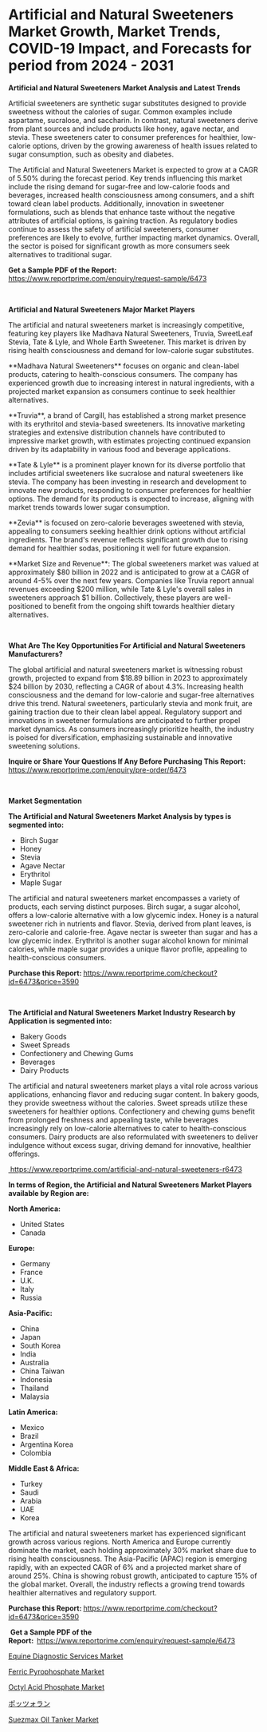 <p><h1>Artificial and Natural Sweeteners Market Growth, Market Trends, COVID-19 Impact, and Forecasts for period from 2024 - 2031</h1></p><p><strong>Artificial and Natural Sweeteners Market Analysis and Latest Trends</strong></p>
<p><p>Artificial sweeteners are synthetic sugar substitutes designed to provide sweetness without the calories of sugar. Common examples include aspartame, sucralose, and saccharin. In contrast, natural sweeteners derive from plant sources and include products like honey, agave nectar, and stevia. These sweeteners cater to consumer preferences for healthier, low-calorie options, driven by the growing awareness of health issues related to sugar consumption, such as obesity and diabetes.</p><p>The Artificial and Natural Sweeteners Market is expected to grow at a CAGR of 5.50% during the forecast period. Key trends influencing this market include the rising demand for sugar-free and low-calorie foods and beverages, increased health consciousness among consumers, and a shift toward clean label products. Additionally, innovation in sweetener formulations, such as blends that enhance taste without the negative attributes of artificial options, is gaining traction. As regulatory bodies continue to assess the safety of artificial sweeteners, consumer preferences are likely to evolve, further impacting market dynamics. Overall, the sector is poised for significant growth as more consumers seek alternatives to traditional sugar.</p></p>
<p><strong>Get a Sample PDF of the Report:&nbsp;</strong> <a href="https://www.reportprime.com/enquiry/request-sample/6473">https://www.reportprime.com/enquiry/request-sample/6473</a></p>
<p>&nbsp;</p>
<p><strong>Artificial and Natural Sweeteners Major Market Players</strong></p>
<p><p>The artificial and natural sweeteners market is increasingly competitive, featuring key players like Madhava Natural Sweeteners, Truvia, SweetLeaf Stevia, Tate & Lyle, and Whole Earth Sweetener. This market is driven by rising health consciousness and demand for low-calorie sugar substitutes.</p><p>**Madhava Natural Sweeteners** focuses on organic and clean-label products, catering to health-conscious consumers. The company has experienced growth due to increasing interest in natural ingredients, with a projected market expansion as consumers continue to seek healthier alternatives.</p><p>**Truvia**, a brand of Cargill, has established a strong market presence with its erythritol and stevia-based sweeteners. Its innovative marketing strategies and extensive distribution channels have contributed to impressive market growth, with estimates projecting continued expansion driven by its adaptability in various food and beverage applications.</p><p>**Tate & Lyle** is a prominent player known for its diverse portfolio that includes artificial sweeteners like sucralose and natural sweeteners like stevia. The company has been investing in research and development to innovate new products, responding to consumer preferences for healthier options. The demand for its products is expected to increase, aligning with market trends towards lower sugar consumption.</p><p>**Zevia** is focused on zero-calorie beverages sweetened with stevia, appealing to consumers seeking healthier drink options without artificial ingredients. The brand's revenue reflects significant growth due to rising demand for healthier sodas, positioning it well for future expansion.</p><p>**Market Size and Revenue**: The global sweeteners market was valued at approximately $80 billion in 2022 and is anticipated to grow at a CAGR of around 4-5% over the next few years. Companies like Truvia report annual revenues exceeding $200 million, while Tate & Lyle's overall sales in sweeteners approach $1 billion. Collectively, these players are well-positioned to benefit from the ongoing shift towards healthier dietary alternatives.</p></p>
<p>&nbsp;</p>
<p><strong>What Are The Key Opportunities For Artificial and Natural Sweeteners Manufacturers?</strong></p>
<p><p>The global artificial and natural sweeteners market is witnessing robust growth, projected to expand from $18.89 billion in 2023 to approximately $24 billion by 2030, reflecting a CAGR of about 4.3%. Increasing health consciousness and the demand for low-calorie and sugar-free alternatives drive this trend. Natural sweeteners, particularly stevia and monk fruit, are gaining traction due to their clean label appeal. Regulatory support and innovations in sweetener formulations are anticipated to further propel market dynamics. As consumers increasingly prioritize health, the industry is poised for diversification, emphasizing sustainable and innovative sweetening solutions.</p></p>
<p><strong>Inquire or Share Your Questions If Any Before Purchasing This Report:</strong> <a href="https://www.reportprime.com/enquiry/pre-order/6473">https://www.reportprime.com/enquiry/pre-order/6473</a></p>
<p>&nbsp;</p>
<p><strong>Market Segmentation</strong></p>
<p><strong>The Artificial and Natural Sweeteners Market Analysis by types is segmented into:</strong></p>
<p><ul><li>Birch Sugar</li><li>Honey</li><li>Stevia</li><li>Agave Nectar</li><li>Erythritol</li><li>Maple Sugar</li></ul></p>
<p><p>The artificial and natural sweeteners market encompasses a variety of products, each serving distinct purposes. Birch sugar, a sugar alcohol, offers a low-calorie alternative with a low glycemic index. Honey is a natural sweetener rich in nutrients and flavor. Stevia, derived from plant leaves, is zero-calorie and calorie-free. Agave nectar is sweeter than sugar and has a low glycemic index. Erythritol is another sugar alcohol known for minimal calories, while maple sugar provides a unique flavor profile, appealing to health-conscious consumers.</p></p>
<p><strong>Purchase this Report:&nbsp;</strong><a href="https://www.reportprime.com/checkout?id=6473&price=3590">https://www.reportprime.com/checkout?id=6473&price=3590</a></p>
<p>&nbsp;</p>
<p><strong>The Artificial and Natural Sweeteners Market Industry Research by Application is segmented into:</strong></p>
<p><ul><li>Bakery Goods</li><li>Sweet Spreads</li><li>Confectionery and Chewing Gums</li><li>Beverages</li><li>Dairy Products</li></ul></p>
<p><p>The artificial and natural sweeteners market plays a vital role across various applications, enhancing flavor and reducing sugar content. In bakery goods, they provide sweetness without the calories. Sweet spreads utilize these sweeteners for healthier options. Confectionery and chewing gums benefit from prolonged freshness and appealing taste, while beverages increasingly rely on low-calorie alternatives to cater to health-conscious consumers. Dairy products are also reformulated with sweeteners to deliver indulgence without excess sugar, driving demand for innovative, healthier offerings.</p></p>
<p><a href="https://www.reportprime.com/artificial-and-natural-sweeteners-r6473">&nbsp;https://www.reportprime.com/artificial-and-natural-sweeteners-r6473</a></p>
<p><strong>In terms of Region, the Artificial and Natural Sweeteners Market Players available by Region are:</strong></p>
<p>
    <p> <strong> North America: </strong>
        <ul>
            <li>United States</li>
            <li>Canada</li>
        </ul>
        </p> 
    <p> <strong> Europe: </strong>
        <ul>
            <li>Germany</li>
            <li>France</li>
            <li>U.K.</li>
            <li>Italy</li>
            <li>Russia</li>
        </ul>
        </p> 
    <p> <strong> Asia-Pacific: </strong>
        <ul>
            <li>China</li>
            <li>Japan</li>
            <li>South Korea</li>
            <li>India</li>
            <li>Australia</li>
            <li>China Taiwan</li>
            <li>Indonesia</li>
            <li>Thailand</li>
            <li>Malaysia</li>
        </ul>
        </p> 
    <p> <strong> Latin America: </strong>
        <ul>
            <li>Mexico</li>
            <li>Brazil</li>
            <li>Argentina Korea</li>
            <li>Colombia</li>
        </ul>
        </p> 
    <p> <strong> Middle East & Africa: </strong>
        <ul>
            <li>Turkey</li>
            <li>Saudi</li>
            <li>Arabia</li>
            <li>UAE</li>
            <li>Korea</li>
        </ul>
    </p>
    </p>
<p><p>The artificial and natural sweeteners market has experienced significant growth across various regions. North America and Europe currently dominate the market, each holding approximately 30% market share due to rising health consciousness. The Asia-Pacific (APAC) region is emerging rapidly, with an expected CAGR of 6% and a projected market share of around 25%. China is showing robust growth, anticipated to capture 15% of the global market. Overall, the industry reflects a growing trend towards healthier alternatives and regulatory support.</p></p>
<p><strong>Purchase this Report: </strong><a href="https://www.reportprime.com/checkout?id=6473&price=3590">https://www.reportprime.com/checkout?id=6473&price=3590</a></p>
<p>&nbsp;<strong>Get a Sample PDF of the Report:&nbsp;&nbsp;</strong><a href="https://www.reportprime.com/enquiry/request-sample/6473">https://www.reportprime.com/enquiry/request-sample/6473</a></p>
<p><strong></strong></p>
<p><p><a href="https://medium.com/@mayrussel2007/equine-diagnostic-services-market-a-global-and-regional-analysis-focus-on-region-country-level-6fb41a556845">Equine Diagnostic Services Market</a></p><p><a href="https://www.linkedin.com/pulse/global-ferric-pyrophosphate-industry-analysis-report-market-oujze?trackingId=DXIGnulJSQCAP86PL%2FnRoA%3D%3D">Ferric Pyrophosphate Market</a></p><p><a href="https://medium.com/@mayrussel2007/octyl-acid-phosphate-market-overview-regional-outlook-and-competitive-strategies-on-octyl-acid-56b7074bc276">Octyl Acid Phosphate Market</a></p><p><a href="https://medium.com/@eunawiegad2023/%E3%82%B0%E3%83%AD%E3%83%BC%E3%83%90%E3%83%AB-%E3%83%9D%E3%82%BE%E3%83%A9%E3%83%B3%E5%B8%82%E5%A0%B4%E3%81%AE%E3%82%B7%E3%82%A7%E3%82%A2%E3%81%8A%E3%82%88%E3%81%B3%E6%88%90%E9%95%B7%E6%A9%9F%E4%BC%9A-%E5%B8%82%E5%A0%B4%E8%A6%8F%E6%A8%A1%E3%81%AF-2024%E5%B9%B4%E3%81%8B%E3%82%892031%E5%B9%B4%E3%81%BE%E3%81%A7%E3%81%AE%E6%9C%9F%E9%96%93%E3%81%AB14-4-%E3%81%AEcagr%E3%81%A7%E6%88%90%E9%95%B7%E3%81%97%E3%81%A6%E3%81%84%E3%81%BE%E3%81%99-b1c2dddd02e2">ポッツォラン</a></p><p><a href="https://www.linkedin.com/pulse/what-emerging-market-trends-suezmax-oil-tanker-detailed-overview-zbsue?trackingId=ggVSqoL4Tbm%2FOP20jtt6sQ%3D%3D">Suezmax Oil Tanker Market</a></p></p>